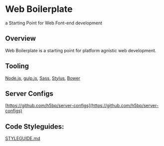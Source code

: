 Web Boilerplate
===============

a Starting Point for Web Font-end development


## Overview

Web Boilerplate is a starting point for platform agnistic web development.   


## Tooling

[Node.js](http://nodejs.org), [gulp.js](http://gulpjs.com),  [Sass](http://sass-lang.com/install),  [Stylus](http://learnboost.github.io/stylus/),  [Bower](http://bower.io/) 

## Server Configs

[https://github.com/h5bp/server-configs](https://github.com/h5bp/server-configs)


## Code Styleguides:

[STYLEGUIDE.md](./STYLEGUIDE%0A.md)
